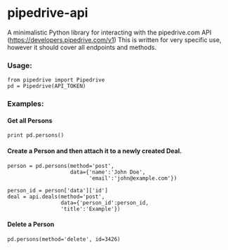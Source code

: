 pipedrive-api
=============

A minimalistic Python library for interacting with the pipedrive.com API (https://developers.pipedrive.com/v1)
This is written for very specific use, however it should cover all endpoints and methods.

### Usage:

```
from pipedrive import Pipedrive
pd = Pipedrive(API_TOKEN)
```

### Examples:

#### Get all Persons
```
print pd.persons()
```

#### Create a Person and then attach it to a newly created Deal.
```
person = pd.persons(method='post', 
					data={'name':'John Doe', 
						  'email':'john@example.com'})

person_id = person['data']['id']
deal = api.deals(method='post', 
				 data={'person_id':person_id, 
				 'title':'Example'})
```

#### Delete a Person
```
pd.persons(method='delete', id=3426)
```
